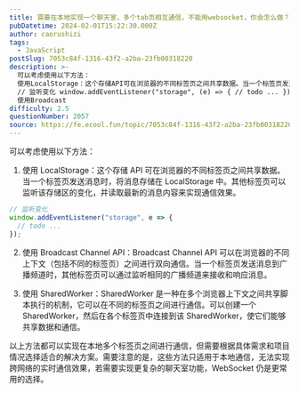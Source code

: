 ```yaml
---
title: 需要在本地实现一个聊天室，多个tab页相互通信，不能用websocket，你会怎么做？
pubDatetime: 2024-02-01T15:22:30.000Z
author: caorushizi
tags:
  - JavaScript
postSlug: 7053c84f-1316-43f2-a2ba-23fb00318220
description: >-
  可以考虑使用以下方法：
  使用LocalStorage：这个存储API可在浏览器的不同标签页之间共享数据。当一个标签页发送消息时，将消息存储在LocalStorage中。其他标签页可以监听该存储区的变化，并读取最新的消息内容来实现通信效果。
  // 监听变化 window.addEventListener("storage", (e) => { // todo ... });
  使用Broadcast
difficulty: 2.5
questionNumber: 2057
source: https://fe.ecool.fun/topic/7053c84f-1316-43f2-a2ba-23fb00318220
---
```


可以考虑使用以下方法：

1. 使用 LocalStorage：这个存储 API 可在浏览器的不同标签页之间共享数据。当一个标签页发送消息时，将消息存储在 LocalStorage 中。其他标签页可以监听该存储区的变化，并读取最新的消息内容来实现通信效果。

```js
// 监听变化
window.addEventListener("storage", e => {
  // todo ...
});
```

2. 使用 Broadcast Channel API：Broadcast Channel API 可以在浏览器的不同上下文（包括不同的标签页）之间进行双向通信。当一个标签页发送消息到广播频道时，其他标签页可以通过监听相同的广播频道来接收和响应消息。

3. 使用 SharedWorker：SharedWorker 是一种在多个浏览器上下文之间共享脚本执行的机制，它可以在不同的标签页之间进行通信。可以创建一个 SharedWorker，然后在各个标签页中连接到该 SharedWorker，使它们能够共享数据和通信。

以上方法都可以实现在本地多个标签页之间进行通信，但需要根据具体需求和项目情况选择适合的解决方案。需要注意的是，这些方法只适用于本地通信，无法实现跨网络的实时通信效果，若需要实现更复杂的聊天室功能，WebSocket 仍是更常用的选择。

